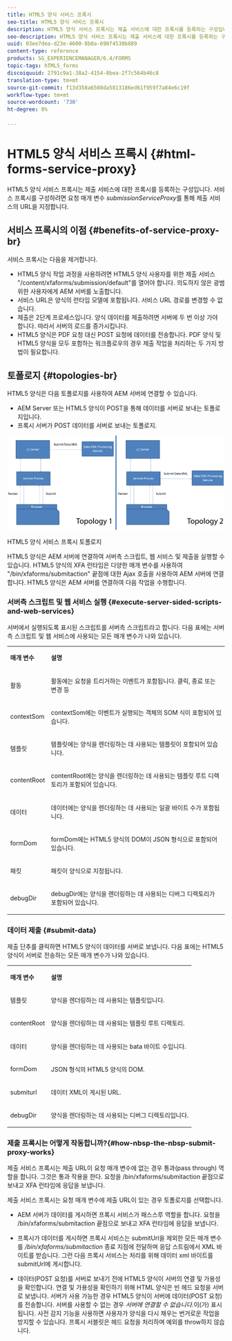 ```yaml
---
title: HTML5 양식 서비스 프록시
seo-title: HTML5 양식 서비스 프록시
description: HTML5 양식 서비스 프록시는 제출 서비스에 대한 프록시를 등록하는 구성입니다. 서비스 프록시를 구성하려면 요청 매개 변수 submissionServiceProxy를 통해 제출 서비스의 URL을 지정합니다.
seo-description: HTML5 양식 서비스 프록시는 제출 서비스에 대한 프록시를 등록하는 구성입니다. 서비스 프록시를 구성하려면 요청 매개 변수 submissionServiceProxy를 통해 제출 서비스의 URL을 지정합니다.
uuid: 03ee7dea-d23e-4600-8b0a-698f4530b889
content-type: reference
products: SG_EXPERIENCEMANAGER/6.4/FORMS
topic-tags: hTML5_forms
discoiquuid: 2791c9a1-38a2-4154-8bea-2f7c564b46c8
translation-type: tm+mt
source-git-commit: f13d358a6508da5813186ed61f959f7a84e6c19f
workflow-type: tm+mt
source-wordcount: '730'
ht-degree: 0%

---
```



# HTML5 양식 서비스 프록시 {#html-forms-service-proxy}

HTML5 양식 서비스 프록시는 제출 서비스에 대한 프록시를 등록하는 구성입니다. 서비스 프록시를 구성하려면 요청 매개 변수 *submissionServiceProxy*&#x200B;를 통해 제출 서비스의 URL을 지정합니다.

## 서비스 프록시의 이점 {#benefits-of-service-proxy-br}

서비스 프록시는 다음을 제거합니다.

* HTML5 양식 작업 과정을 사용하려면 HTML5 양식 사용자를 위한 제출 서비스 &quot;/content/xfaforms/submission/default&quot;를 열어야 합니다. 의도하지 않은 광범위한 사용자에게 AEM 서버를 노출합니다.
* 서비스 URL은 양식의 런타임 모델에 포함됩니다. 서비스 URL 경로를 변경할 수 없습니다.
* 제출은 2단계 프로세스입니다. 양식 데이터를 제출하려면 서버에 두 번 이상 가야 합니다. 따라서 서버의 로드를 증가시킵니다.
* HTML5 양식은 PDF 요청 대신 POST 요청에 데이터를 전송합니다. PDF 양식 및 HTML5 양식을 모두 포함하는 워크플로우의 경우 제출 작업을 처리하는 두 가지 방법이 필요합니다.

## 토폴로지 {#topologies-br}

HTML5 양식은 다음 토폴로지를 사용하여 AEM 서버에 연결할 수 있습니다.

* AEM Server 또는 HTML5 양식이 POST을 통해 데이터를 서버로 보내는 토폴로지입니다.
* 프록시 서버가 POST 데이터를 서버로 보내는 토폴로지.

![HTML5 양식 서비스 프록시 토폴로지](assets/topology.png)

HTML5 양식 서비스 프록시 토폴로지

HTML5 양식은 AEM 서버에 연결하여 서버측 스크립트, 웹 서비스 및 제출을 실행할 수 있습니다. HTML5 양식의 XFA 런타임은 다양한 매개 변수를 사용하여 &quot;/bin/xfaforms/submitaction&quot; 끝점에 대한 Ajax 호출을 사용하여 AEM 서버에 연결합니다. HTML5 양식은 AEM 서버를 연결하여 다음 작업을 수행합니다.

### 서버측 스크립트 및 웹 서비스 실행 {#execute-server-sided-scripts-and-web-services}

서버에서 실행되도록 표시된 스크립트를 서버측 스크립트라고 합니다. 다음 표에는 서버 측 스크립트 및 웹 서비스에 사용되는 모든 매개 변수가 나와 있습니다.

<table> 
 <tbody> 
  <tr> 
   <td><p><strong>매개 변수</strong></p> </td> 
   <td><p><strong>설명</strong></p> </td> 
  </tr> 
  <tr> 
   <td><p>활동</p> </td> 
   <td><p>활동에는 요청을 트리거하는 이벤트가 포함됩니다. 클릭, 종료 또는 변경 등</p> </td> 
  </tr> 
  <tr> 
   <td><p>contextSom</p> </td> 
   <td><p>contextSom에는 이벤트가 실행되는 객체의 SOM 식이 포함되어 있습니다.</p> </td> 
  </tr> 
  <tr> 
   <td><p>템플릿</p> </td> 
   <td><p>템플릿에는 양식을 렌더링하는 데 사용되는 템플릿이 포함되어 있습니다.</p> </td> 
  </tr> 
  <tr> 
   <td><p>contentRoot</p> </td> 
   <td><p>contentRoot에는 양식을 렌더링하는 데 사용되는 템플릿 루트 디렉토리가 포함되어 있습니다.</p> </td> 
  </tr> 
  <tr> 
   <td><p>데이터</p> </td> 
   <td><p>데이터에는 양식을 렌더링하는 데 사용되는 일괄 바이트 수가 포함됩니다.</p> </td> 
  </tr> 
  <tr> 
   <td><p>formDom</p> </td> 
   <td><p>formDom에는 HTML5 양식의 DOM이 JSON 형식으로 포함되어 있습니다.</p> </td> 
  </tr> 
  <tr> 
   <td><p>패킷</p> </td> 
   <td><p>패킷이 양식으로 지정됩니다.</p> </td> 
  </tr> 
  <tr> 
   <td><p>debugDir</p> </td> 
   <td><p>debugDir에는 양식을 렌더링하는 데 사용되는 디버그 디렉토리가 포함되어 있습니다.</p> </td> 
  </tr> 
 </tbody> 
</table>

### 데이터 제출 {#submit-data}

제출 단추를 클릭하면 HTML5 양식이 데이터를 서버로 보냅니다. 다음 표에는 HTML5 양식이 서버로 전송하는 모든 매개 변수가 나와 있습니다.

<table> 
 <tbody> 
  <tr> 
   <td><p><strong>매개 변수</strong></p> </td> 
   <td><p><strong>설명</strong></p> </td> 
  </tr> 
  <tr> 
   <td><p>템플릿</p> </td> 
   <td><p>양식을 렌더링하는 데 사용되는 템플릿입니다.</p> </td> 
  </tr> 
  <tr> 
   <td><p>contentRoot</p> </td> 
   <td><p>양식을 렌더링하는 데 사용되는 템플릿 루트 디렉토리.</p> </td> 
  </tr> 
  <tr> 
   <td><p>데이터</p> </td> 
   <td><p>양식을 렌더링하는 데 사용되는 bata 바이트 수입니다.</p> </td> 
  </tr> 
  <tr> 
   <td><p>formDom</p> </td> 
   <td><p>JSON 형식의 HTML5 양식의 DOM.</p> </td> 
  </tr> 
  <tr> 
   <td><p>submiturl</p> </td> 
   <td><p>데이터 XML이 게시된 URL.</p> </td> 
  </tr> 
  <tr> 
   <td><p>debugDir</p> </td> 
   <td><p>양식을 렌더링하는 데 사용되는 디버그 디렉토리입니다.</p> </td> 
  </tr> 
 </tbody> 
</table>

### 제출 프록시는 어떻게 작동합니까?{#how-nbsp-the-nbsp-submit-proxy-works}

제출 서비스 프록시는 제출 URL이 요청 매개 변수에 없는 경우 통과(pass through) 역할을 합니다. 그것은 통과 작용을 한다. 요청을 /bin/xfaforms/submitaction 끝점으로 보내고 XFA 런타임에 응답을 보냅니다.

제출 서비스 프록시는 요청 매개 변수에 제출 URL이 있는 경우 토폴로지를 선택합니다.

* AEM 서버가 데이터를 게시하면 프록시 서비스가 패스스루 역할을 합니다. 요청을 /bin/xfaforms/submitaction 끝점으로 보내고 XFA 런타임에 응답을 보냅니다.
* 프록시가 데이터를 게시하면 프록시 서비스는 submitUrl을 제외한 모든 매개 변수를 */bin/xfaforms/submitaction* 종료 지점에 전달하며 응답 스트림에서 XML 바이트를 받습니다. 그런 다음 프록시 서비스는 처리를 위해 데이터 xml 바이트를 submitUrl에 게시합니다.

* 데이터(POST 요청)를 서버로 보내기 전에 HTML5 양식이 서버의 연결 및 가용성을 확인합니다. 연결 및 가용성을 확인하기 위해 HTML 양식은 빈 헤드 요청을 서버로 보냅니다. 서버가 사용 가능한 경우 HTML5 양식이 서버에 데이터(POST 요청)를 전송합니다. 서버를 사용할 수 없는 경우 *서버에 연결할 수 없습니다.*&#x200B;이(가) 표시됩니다. 사전 감지 기능을 사용하면 사용자가 양식을 다시 채우는 번거로운 작업을 방지할 수 있습니다. 프록시 서블릿은 헤드 요청을 처리하며 예외를 throw하지 않습니다.

